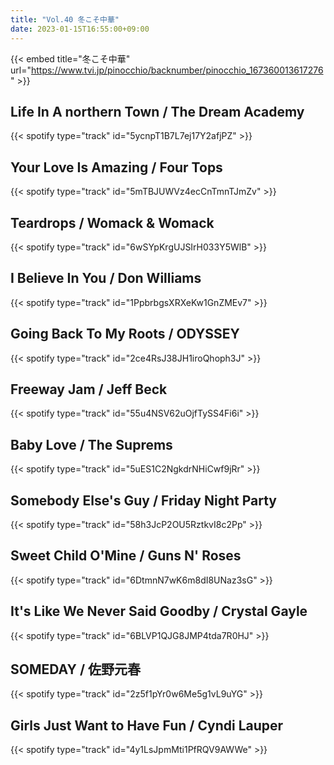 ```yaml
---
title: "Vol.40 冬こそ中華"
date: 2023-01-15T16:55:00+09:00
---
```


{{< embed title="冬こそ中華" url="https://www.tvi.jp/pinocchio/backnumber/pinocchio_167360013617276" >}}

## Life In A northern Town / The Dream Academy
{{< spotify type="track" id="5ycnpT1B7L7ej17Y2afjPZ" >}}

## Your Love Is Amazing / Four Tops
{{< spotify type="track" id="5mTBJUWVz4ecCnTmnTJmZv" >}}

## Teardrops / Womack & Womack
{{< spotify type="track" id="6wSYpKrgUJSIrH033Y5WlB" >}}

## I Believe In You / Don Williams
{{< spotify type="track" id="1PpbrbgsXRXeKw1GnZMEv7" >}}

## Going Back To My Roots / ODYSSEY
{{< spotify type="track" id="2ce4RsJ38JH1iroQhoph3J" >}}

## Freeway Jam / Jeff Beck
{{< spotify type="track" id="55u4NSV62uOjfTySS4Fi6i" >}}

## Baby Love / The Suprems
{{< spotify type="track" id="5uES1C2NgkdrNHiCwf9jRr" >}}

## Somebody Else's Guy / Friday Night Party
{{< spotify type="track" id="58h3JcP2OU5RztkvI8c2Pp" >}}

## Sweet Child O'Mine / Guns N' Roses
{{< spotify type="track" id="6DtmnN7wK6m8dI8UNaz3sG" >}}

## It's Like We Never Said Goodby / Crystal Gayle
{{< spotify type="track" id="6BLVP1QJG8JMP4tda7R0HJ" >}}

## SOMEDAY / 佐野元春
{{< spotify type="track" id="2z5f1pYr0w6Me5g1vL9uYG" >}}

## Girls Just Want to Have Fun / Cyndi Lauper
{{< spotify type="track" id="4y1LsJpmMti1PfRQV9AWWe" >}}
